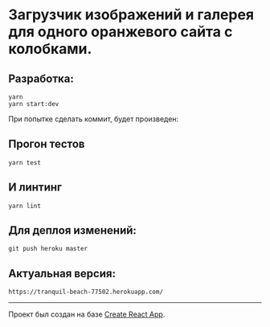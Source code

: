# Загрузчик изображений и галерея для одного оранжевого сайта с колобками.

## Разработка:

`yarn` <br>
`yarn start:dev` <br>

При попытке сделать коммит, будет произведен:

## Прогон тестов

`yarn test`

## И линтинг

`yarn lint`

## Для деплоя изменений:

`git push heroku master`

## Актуальная версия:

`https://tranquil-beach-77502.herokuapp.com/`

---

Проект был создан на базе [Create React App](https://github.com/facebook/create-react-app).
